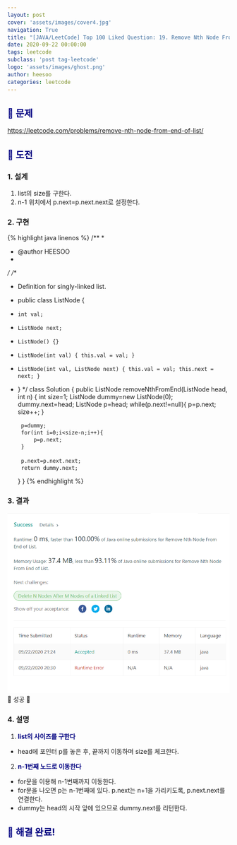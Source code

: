 ```yaml
---
layout: post
cover: 'assets/images/cover4.jpg'
navigation: True
title: "[JAVA/LeetCode] Top 100 Liked Question: 19. Remove Nth Node From End of List"
date: 2020-09-22 00:00:00
tags: leetcode
subclass: 'post tag-leetcode'
logo: 'assets/images/ghost.png'
author: heesoo
categories: leetcode
---
```

## <span style="color:navy">👀 문제</span>
<https://leetcode.com/problems/remove-nth-node-from-end-of-list/>

## <span style="color:navy">👊 도전</span>

### 1. 설계
1. list의 size를 구한다.
2. n-1 위치에서 p.next=p.next.next로 설정한다.

### 2. 구현 
{% highlight java linenos %}
/**
 *
 * @author HEESOO
 *
 */
/**
 * Definition for singly-linked list.
 * public class ListNode {
 *     int val;
 *     ListNode next;
 *     ListNode() {}
 *     ListNode(int val) { this.val = val; }
 *     ListNode(int val, ListNode next) { this.val = val; this.next = next; }
 * }
 */
class Solution {
    public ListNode removeNthFromEnd(ListNode head, int n) {
        int size=1;
        ListNode dummy=new ListNode(0);
        dummy.next=head;
        ListNode p=head;
        while(p.next!=null){
            p=p.next;
            size++;
        }
        
        p=dummy;
        for(int i=0;i<size-n;i++){
            p=p.next;
        }
        
        p.next=p.next.next;
        return dummy.next;
    }
}
{% endhighlight %}

### 3. 결과
![실행결과](./assets/images/200922_3.PNG)
🤟 성공 🤟  

### 4. 설명
1. **<span style="color:navy">list의 사이즈를 구한다</span>**
- head에 포인터 p를 놓은 후, 끝까지 이동하며 size를 체크한다. 
  
2. **<span style="color:navy">n-1번째 노드로 이동한다</span>**
- for문을 이용해 n-1번째까지 이동한다.
- for문을 나오면 p는 n-1번째에 있다. p.next는 n+1을 가리키도록, p.next.next를 연결한다.
- dummy는 head의 시작 앞에 있으므로 dummy.next를 리턴한다.

## <span style="color:navy">👏 해결 완료!</span>

